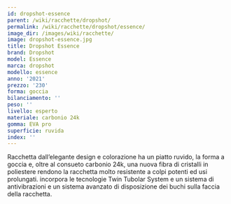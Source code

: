 ```yaml
---
id: dropshot-essence
parent: /wiki/racchette/dropshot/
permalink: /wiki/racchette/dropshot/essence/
image_dir: /images/wiki/racchette/
image: dropshot-essence.jpg
title: Dropshot Essence
brand: Dropshot
model: Essence
marca: dropshot
modello: essence
anno: '2021'
prezzo: '230'
forma: goccia
bilanciamento: ''
peso: ''
livello: esperto
materiale: carbonio 24k
gomma: EVA pro
superficie: ruvida
index: ''
---
```

Racchetta dall’elegante design e colorazione ha un piatto ruvido, la forma a goccia e, oltre al consueto carbonio 24k, una nuova fibra di cristalli in poliestere rendono la racchetta molto resistente a colpi potenti ed usi prolungati. incorpora le tecnologie Twin Tubolar System e un sistema di antivibrazioni e un sistema avanzato di disposizione dei buchi sulla faccia della racchetta.